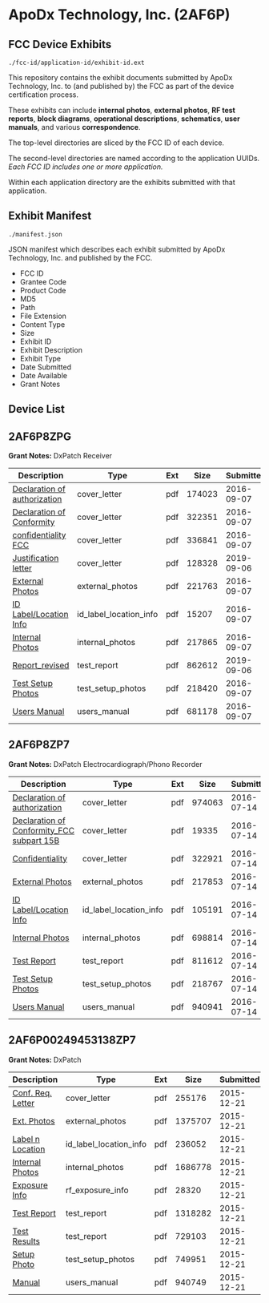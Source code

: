 # ApoDx Technology, Inc. (2AF6P)
## FCC Device Exhibits

```
./fcc-id/application-id/exhibit-id.ext
```

This repository contains the exhibit documents submitted by ApoDx Technology, Inc. to (and published by) the FCC as part of the device certification process.

These exhibits can include **internal photos**, **external photos**, **RF test reports**, **block diagrams**, **operational descriptions**, **schematics**, **user manuals**, and various **correspondence**.

The top-level directories are sliced by the FCC ID of each device.

The second-level directories are named according to the application UUIDs. *Each FCC ID includes one or more application.*

Within each application directory are the exhibits submitted with that application. 

## Exhibit Manifest

```
./manifest.json
```

JSON manifest which describes each exhibit submitted by ApoDx Technology, Inc. and published by the FCC.

- FCC ID
- Grantee Code
- Product Code
- MD5
- Path
- File Extension
- Content Type
- Size
- Exhibit ID
- Exhibit Description
- Exhibit Type
- Date Submitted
- Date Available
- Grant Notes

## Device List
## 2AF6P8ZPG
**Grant Notes:** DxPatch Receiver

| Description | Type | Ext | Size | Submitted | Available |
| ----------- | ---- | --- | ---- | --------- | --------- |
| [Declaration of authorization](2AF6P8ZPG/ad891e10e94649d31668fb2a03eb1849/3125454.pdf) | cover_letter | pdf | 174023 | 2016-09-07 | 2016-09-09 |
| [Declaration of Conformity](2AF6P8ZPG/ad891e10e94649d31668fb2a03eb1849/3125455.pdf) | cover_letter | pdf | 322351 | 2016-09-07 | 2016-09-09 |
| [confidentiality FCC](2AF6P8ZPG/ad891e10e94649d31668fb2a03eb1849/3125456.pdf) | cover_letter | pdf | 336841 | 2016-09-07 | 2016-09-09 |
| [Justification letter](2AF6P8ZPG/ad891e10e94649d31668fb2a03eb1849/4433206.pdf) | cover_letter | pdf | 128328 | 2019-09-06 | 2016-09-09 |
| [External Photos](2AF6P8ZPG/ad891e10e94649d31668fb2a03eb1849/3125474.pdf) | external_photos | pdf | 221763 | 2016-09-07 | 2016-09-09 |
| [ID Label/Location Info](2AF6P8ZPG/ad891e10e94649d31668fb2a03eb1849/3125476.pdf) | id_label_location_info | pdf | 15207 | 2016-09-07 | 2016-09-09 |
| [Internal Photos](2AF6P8ZPG/ad891e10e94649d31668fb2a03eb1849/3125475.pdf) | internal_photos | pdf | 217865 | 2016-09-07 | 2016-09-09 |
| [Report_revised](2AF6P8ZPG/ad891e10e94649d31668fb2a03eb1849/4433207.pdf) | test_report | pdf | 862612 | 2019-09-06 | 2016-09-09 |
| [Test Setup Photos](2AF6P8ZPG/ad891e10e94649d31668fb2a03eb1849/3125477.pdf) | test_setup_photos | pdf | 218420 | 2016-09-07 | 2016-09-09 |
| [Users Manual](2AF6P8ZPG/ad891e10e94649d31668fb2a03eb1849/3125478.pdf) | users_manual | pdf | 681178 | 2016-09-07 | 2016-09-09 |
## 2AF6P8ZP7
**Grant Notes:** DxPatch Electrocardiograph/Phono Recorder

| Description | Type | Ext | Size | Submitted | Available |
| ----------- | ---- | --- | ---- | --------- | --------- |
| [Declaration of authorization](2AF6P8ZP7/78277e8bfcf4cc28ad61796c25b62cf8/3062750.pdf) | cover_letter | pdf | 974063 | 2016-07-14 | 2016-07-20 |
| [Declaration of Conformity_FCC subpart 15B](2AF6P8ZP7/78277e8bfcf4cc28ad61796c25b62cf8/3062751.pdf) | cover_letter | pdf | 19335 | 2016-07-14 | 2016-07-20 |
| [Confidentiality](2AF6P8ZP7/78277e8bfcf4cc28ad61796c25b62cf8/3062752.pdf) | cover_letter | pdf | 322921 | 2016-07-14 | 2016-07-20 |
| [External Photos](2AF6P8ZP7/78277e8bfcf4cc28ad61796c25b62cf8/3062745.pdf) | external_photos | pdf | 217853 | 2016-07-14 | 2016-07-20 |
| [ID Label/Location Info](2AF6P8ZP7/78277e8bfcf4cc28ad61796c25b62cf8/3062747.pdf) | id_label_location_info | pdf | 105191 | 2016-07-14 | 2016-07-20 |
| [Internal Photos](2AF6P8ZP7/78277e8bfcf4cc28ad61796c25b62cf8/3062746.pdf) | internal_photos | pdf | 698814 | 2016-07-14 | 2016-07-20 |
| [Test Report](2AF6P8ZP7/78277e8bfcf4cc28ad61796c25b62cf8/3062753.pdf) | test_report | pdf | 811612 | 2016-07-14 | 2016-07-20 |
| [Test Setup Photos](2AF6P8ZP7/78277e8bfcf4cc28ad61796c25b62cf8/3062748.pdf) | test_setup_photos | pdf | 218767 | 2016-07-14 | 2016-07-20 |
| [Users Manual](2AF6P8ZP7/78277e8bfcf4cc28ad61796c25b62cf8/3062749.pdf) | users_manual | pdf | 940941 | 2016-07-14 | 2016-07-20 |
## 2AF6P00249453138ZP7
**Grant Notes:** DxPatch

| Description | Type | Ext | Size | Submitted | Available |
| ----------- | ---- | --- | ---- | --------- | --------- |
| [Conf. Req. Letter](2AF6P00249453138ZP7/d544c511586e9c96cc658e9f63468c34/2847797.pdf) | cover_letter | pdf | 255176 | 2015-12-21 | 2016-01-04 |
| [Ext. Photos](2AF6P00249453138ZP7/d544c511586e9c96cc658e9f63468c34/2847798.pdf) | external_photos | pdf | 1375707 | 2015-12-21 | 2016-01-04 |
| [Label n Location](2AF6P00249453138ZP7/d544c511586e9c96cc658e9f63468c34/2847800.pdf) | id_label_location_info | pdf | 236052 | 2015-12-21 | 2016-01-04 |
| [Internal Photos](2AF6P00249453138ZP7/d544c511586e9c96cc658e9f63468c34/2847801.pdf) | internal_photos | pdf | 1686778 | 2015-12-21 | 2016-01-04 |
| [Exposure Info](2AF6P00249453138ZP7/d544c511586e9c96cc658e9f63468c34/2847804.pdf) | rf_exposure_info | pdf | 28320 | 2015-12-21 | 2016-01-04 |
| [Test Report](2AF6P00249453138ZP7/d544c511586e9c96cc658e9f63468c34/2847805.pdf) | test_report | pdf | 1318282 | 2015-12-21 | 2016-01-04 |
| [Test Results](2AF6P00249453138ZP7/d544c511586e9c96cc658e9f63468c34/2847808.pdf) | test_report | pdf | 729103 | 2015-12-21 | 2016-01-04 |
| [Setup Photo](2AF6P00249453138ZP7/d544c511586e9c96cc658e9f63468c34/2847809.pdf) | test_setup_photos | pdf | 749951 | 2015-12-21 | 2016-01-04 |
| [Manual](2AF6P00249453138ZP7/d544c511586e9c96cc658e9f63468c34/2847810.pdf) | users_manual | pdf | 940749 | 2015-12-21 | 2016-01-04 |

